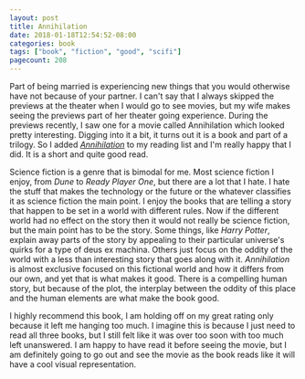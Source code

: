 ```yaml
---
layout: post
title: Annihilation
date: 2018-01-18T12:54:52-08:00
categories: book
tags: ["book", "fiction", "good", "scifi"]
pagecount: 208
---
```


Part of being married is experiencing new things that you would otherwise have not because of your
partner. I can't say that I always skipped the previews at the theater when I would go to see
movies, but my wife makes seeing the previews part of her theater going experience. During the
previews recently, I saw one for a movie called Annihilation which looked pretty interesting.
Digging into it a bit, it turns out it is a book and part of a trilogy. So I added
[*Annihilation*][ann-amazon] to my reading list and I'm really happy that I did. It is a short and
quite good read.

Science fiction is a genre that is bimodal for me. Most science fiction I enjoy, from *Dune* to
*Ready Player One*, but there are a lot that I hate. I hate the stuff that makes the technology or
the future or the whatever classifies it as science fiction the main point. I enjoy the books that
are telling a story that happen to be set in a world with different rules. Now if the different
world had no effect on the story then it would not really be science fiction, but the main point has
to be the story. Some things, like *Harry Potter*, explain away parts of the story by appealing to
their particular universe's quirks for a type of deus ex machina. Others just focus on the oddity of
the world with a less than interesting story that goes along with it. *Annihilation* is almost
exclusive focused on this fictional world and how it differs from our own, and yet that is what
makes it good. There is a compelling human story, but because of the plot, the interplay between the
oddity of this place and the human elements are what make the book good.

I highly recommend this book, I am holding off on my great rating only because it left me hanging
too much. I imagine this is because I just need to read all three books, but I still felt like it
was over too soon with too much left unanswered. I am happy to have read it before seeing the movie,
but I am definitely going to go out and see the movie as the book reads like it will have a cool
visual representation.


[ann-amazon]:    https://www.amazon.com/gp/product/0374104093/ref=as_li_tl?ie=UTF8&tag=rokob-20&camp=1789&creative=9325&linkCode=as2&creativeASIN=0374104093&linkId=180b2ecb35efbacf7097274622a5dcd5
